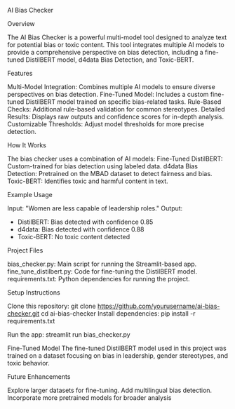 AI Bias Checker


Overview

The AI Bias Checker is a powerful multi-model tool designed to analyze text for potential bias or toxic content. This tool integrates multiple AI models to provide a comprehensive perspective on bias detection, including a fine-tuned DistilBERT model, d4data Bias Detection, and Toxic-BERT.

Features

Multi-Model Integration: Combines multiple AI models to ensure diverse perspectives on bias detection.
Fine-Tuned Model: Includes a custom fine-tuned DistilBERT model trained on specific bias-related tasks.
Rule-Based Checks: Additional rule-based validation for common stereotypes.
Detailed Results: Displays raw outputs and confidence scores for in-depth analysis.
Customizable Thresholds: Adjust model thresholds for more precise detection.

How It Works

The bias checker uses a combination of AI models:
Fine-Tuned DistilBERT: Custom-trained for bias detection using labeled data.
d4data Bias Detection: Pretrained on the MBAD dataset to detect fairness and bias.
Toxic-BERT: Identifies toxic and harmful content in text.

Example Usage

Input: "Women are less capable of leadership roles."
Output:
- DistilBERT: Bias detected with confidence 0.85
- d4data: Bias detected with confidence 0.88
- Toxic-BERT: No toxic content detected

Project Files

bias_checker.py: Main script for running the Streamlit-based app.
fine_tune_distilbert.py: Code for fine-tuning the DistilBERT model.
requirements.txt: Python dependencies for running the project.

Setup Instructions

Clone this repository:
git clone https://github.com/yourusername/ai-bias-checker.git
cd ai-bias-checker
Install dependencies:
pip install -r requirements.txt

Run the app:
streamlit run bias_checker.py

Fine-Tuned Model
The fine-tuned DistilBERT model used in this project was trained on a dataset focusing on bias in leadership, gender stereotypes, and toxic behavior.

Future Enhancements

Explore larger datasets for fine-tuning.
Add multilingual bias detection.
Incorporate more pretrained models for broader analysis

